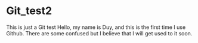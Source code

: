 # Git_test2
This is just a Git test
Hello, my name is Duy, and this is the first time I use Github. There are some confused but I believe that I will get used to it soon. 
